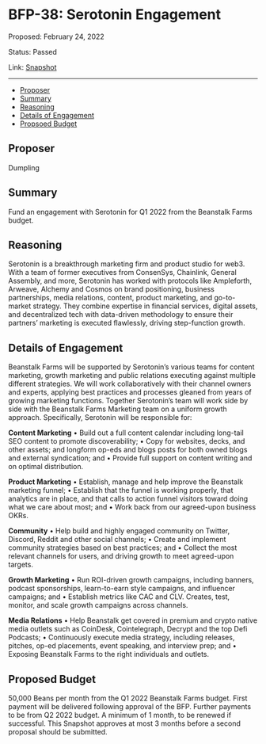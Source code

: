 # BFP-38: Serotonin Engagement

Proposed: February 24, 2022

Status: Passed

Link: [Snapshot](https://snapshot.org/#/beanstalkfarms.eth/proposal/0xd48969fca0216576a46c1d5ce941249647ddcfd473fb194efcc81c6dca4ac0a0)

---

- [Proposer](#proposer)
- [Summary](#summary)
- [Reasoning](#reasoning)
- [Details of Engagement](#details-of-engagement)
- [Propsoed Budget](#proposed-budget)

## Proposer

Dumpling

## Summary

Fund an engagement with Serotonin for Q1 2022 from the Beanstalk Farms budget.

## Reasoning

Serotonin is a breakthrough marketing firm and product studio for web3. With a team of former executives from ConsenSys, Chainlink, General Assembly, and more, Serotonin has worked with protocols like Ampleforth, Arweave, Alchemy and Cosmos on brand positioning, business partnerships, media relations, content, product marketing, and go-to-market strategy. They combine expertise in financial services, digital assets, and decentralized tech with data-driven methodology to ensure their partners’ marketing is executed flawlessly, driving step-function growth. 

## Details of Engagement

Beanstalk Farms will be supported by Serotonin’s various teams for content marketing, growth marketing and public relations executing against multiple different strategies. We will work collaboratively with their channel owners and experts, applying best practices and processes gleaned from years of growing marketing functions. Together Serotonin’s team will work side by side with the Beanstalk Farms Marketing team on a uniform growth approach. Specifically, Serotonin will be responsible for:

**Content Marketing**
• Build out a full content calendar including long-tail SEO content to promote discoverability;
• Copy for websites, decks, and other assets; and longform op-eds and blogs posts for both owned blogs and external syndication; and
• Provide full support on content writing and on optimal distribution.

**Product Marketing**
• Establish, manage and help improve the Beanstalk marketing funnel;
• Establish that the funnel is working properly, that analytics are in place, and that calls to action funnel visitors toward doing what we care about most; and
• Work back from our agreed-upon business OKRs.

**Community**
• Help build and highly engaged community on Twitter, Discord, Reddit and other social channels;
• Create and implement community strategies based on best practices; and
• Collect the most relevant channels for users, and driving growth to meet agreed-upon targets.

**Growth Marketing**
• Run ROI-driven growth campaigns, including banners, podcast sponsorships, learn-to-earn style campaigns, and influencer campaigns; and
• Establish metrics like CAC and CLV. Creates, test, monitor, and scale growth campaigns across
channels.

**Media Relations**
• Help Beanstalk get covered in premium and crypto native media outlets such as CoinDesk,
Cointelegraph, Decrypt and the top Defi Podcasts;
• Continuously execute media strategy, including releases, pitches, op-ed placements, event speaking, and interview prep; and
• Exposing Beanstalk Farms to the right individuals and outlets.

## Proposed Budget

50,000 Beans per month from the Q1 2022 Beanstalk Farms budget. First payment will be delivered following approval of the BFP. Further payments to be from Q2 2022 budget. A minimum of 1 month, to be renewed if successful. This Snapshot approves at most 3 months before a second proposal should be submitted.
